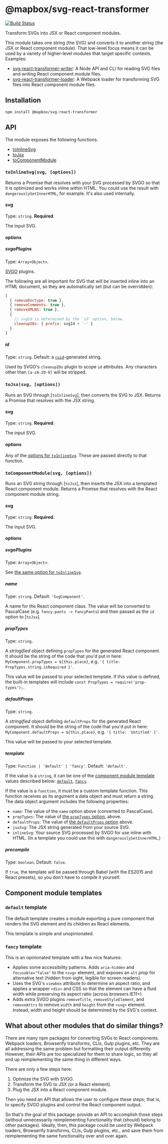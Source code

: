 # @mapbox/svg-react-transformer

[![Build Status](https://travis-ci.org/mapbox/svg-react-transformer.svg?branch=master)](https://travis-ci.org/mapbox/svg-react-transformer)

Transform SVGs into JSX or React component modules.

This module takes one string (the SVG) and converts it to another string (the JSX or React component module).
That low-level focus means it can be used by a variety of higher-level modules that target specific contexts.
Examples:

- [svg-react-transformer-writer](https://github.com/mapbox/svg-react-transformer-writer): A Node API and CLI for reading SVG files and writing React component module files.
- [svg-react-transformer-loader](https://github.com/mapbox/svg-react-transformer-loader): A Webpack loader for transforming SVG files into React component module files.

## Installation

```
npm install @mapbox/svg-react-transformer
```

## API

The module exposes the following functions.

- [toInlineSvg]
- [toJsx]
- [toComponentModule]

### `toInlineSvg(svg, [options])`

Returns a Promise that resolves with your SVG processed by SVGO so that it is optimized and works inline within HTML.
You could use the result with `dangerouslySetInnerHTML`, for example.
It's also used internally.

#### svg

Type: `string`.
**Required**.

The input SVG.

#### options

##### svgoPlugins

Type: `Array<Object>`.

[SVGO](https://github.com/svg/svgo) plugins.

The following are all important for SVG that will be inserted inline into an HTML document, so they are automatically set (but can be overridden):

```js
[
  { removeDoctype: true },
  { removeComments: true },
  { removeXMLNS: true },
  {
    // svgId is determined by the `id` option, below.
    cleanupIDs: { prefix: svgId + '-' }
  }
]
```

##### id

Type: `string`.
Default: a [`cuid`](https://github.com/ericelliott/cuid)-generated string.

Used by SVGO's `cleanupIDs` plugin to scope `id` attributes.
Any characters other than `[a-zA-Z0-9]` will be stripped.

### `toJsx(svg, [options])`

Runs an SVG through [`toInlineSvg`], then converts the SVG to JSX.
Returns a Promise that resolves with the JSX string.

#### svg

Type: `string`.
**Required**.

The input SVG.

#### options

Any of the [options for `toInlineSvg`](#options).
These are passed directly to that function.

### `toComponentModule(svg, [options])`

Runs an SVG string through [`toJsx`], then inserts the JSX into a templated React component module.
Returns a Promise that resolves with the React component module string.

#### svg

Type: `string`.
**Required**.

The input SVG.

#### options

##### svgoPlugins

Type: `Array<Object>`.

See [the same option for `toInlineSvg`](#svgoplugins).

##### name

Type: `string`.
Default: `'SvgComponent'`.

A name for the React component class.
The value will be converted to PascalCase (e.g. `fancy-pants -> FancyPants`) and then passed as the `id` option to [`toJsx`].

##### propTypes

Type: `string`.

A *stringified* object defining `propTypes` for the generated React component.
It should be the string of the code that you'd put in here: `MyComponent.propTypes = ${this.place}`, e.g. `'{ title: PropTypes.string.isRequired }'`.

This value will be passed to your selected template.
If this value is defined, the built-in templates will include `const PropTypes = require('prop-types');`.

##### defaultProps

Type: `string`.

A *stringified* object defining `defaultProps` for the generated React component.
It should be the string of the code that you'd put in here: `MyComponent.defaultProps = ${this.place}`, e.g. `'{ title: 'Untitled' }'`.

This value will be passed to your selected template.

##### template

Type: `Function | 'default' | 'fancy'`.
Default: `'default'`.

If the value is a `string`, it can be one of the [component module template](#component-module-templates) values described below: [`default`](#default), [`fancy`](#fancy).

If the value is a `function`, it must be a custom template function.
This function receives as its argument a data object and must return a string.
The data object argument includes the following properties:

- `name`: The value of the `name` option above (converted to PascalCase).
- `propTypes`: The value of [the `propTypes` option](#proptypes), above.
- `defaultProps`: The value of [the `defaultProps` option](#defaultprops,) above.
- `jsxSvg`: The JSX string generated from your source SVG.
- `inlineSvg`: Your source SVG processed by SVGO for use inline with HTML.
  (In a template you could use this with `dangerouslySetInnerHTML`.)

##### precompile

Type: `boolean`.
Default: `false`.

If `true`, the template will be passed through Babel (with the ES2015 and React presets), so you don't have to compile it yourself.

## Component module templates

### `default` template

The default template creates a module exporting a pure component that renders the SVG element and its children as React elements.

This template is simple and unopinionated.

### `fancy` template

This is an opinionated template with a few nice features:

- Applies some accessibility patterns.
  Adds `aria-hidden` and `focusable="false"` to the `<svg>` element, and exposes an `alt` prop for alternative text (hidden from sight, legible for screen readers).
- Uses the SVG's `viewbox` attribute to determine an aspect ratio, and applies a wrapper `<div>` and CSS so that the element can have a fluid width while preserving its aspect ratio (across browsers IE11+).
- Adds extra SVGO plugins `removeTitle`, `removeStyleElement`, and `removeAttrs` to remove `width` and `height` from the `<svg>` element.
  Instead, width and height should be determined by the SVG's context.

## What about other modules that do similar things?

There are many npm packages for converting SVGs to React components.
Webpack loaders, Browserify transforms, CLIs, Gulp plugins, etc.
They are all addressing the same problem but formatting their output differently.
However, their APIs are too specialized for them to share logic, so they all end up reimplementing the same thing in different ways.

There are only a few steps here:

1. Optimize the SVG with SVGO.
2. Transform the SVG to JSX (or a React element).
3. Plug the JSX into a React component module.

Then you need an API that allows the user to configure these steps; that is, to specify SVGO plugins and control the React component output.

So that's the goal of this package: provide an API to accomplish those steps (without unnecessarily reimplementing functionality that (should) belong to other packages).
Ideally, then, this package could be *used* by Webpack loaders, Browserify transforms, CLIs, Gulp plugins, etc., and save them from reimplementing the same functionality over and over again.

[toInlineSvg]: #toinlinesvg
[toJsx]: #tojsx
[toComponentModule]: #tocomponentmodule

